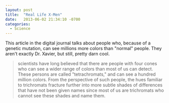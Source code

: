 ```yaml
---
layout: post
title:  "Real Life X-Men"
date:   2013-06-02 21:34:10 -0700
categories:
  - Science
---
```


This article in the digital journal talks about people who, because of a genetic mutation, can see millions more colors than "normal" people. They aren't exactly Dr. Xavier, but still, pretty darn cool.

 > 
 > 
 >  scientists have long believed that there are people with four cones who can see a wider range of colors than most of us can detect. These persons are called "tetrachromats," and can see a hundred million colors. From the perspective of such people, the hues familiar to trichromats fracture further into more subtle shades of differences that have not been given names since most of us are trichromats who cannot see these shades and name them. 
 > 
 > 

